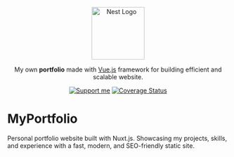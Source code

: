 <p align="center">
  <img src="https://camo.githubusercontent.com/f9e0c6f8571a04d30382d14f47fc110badd1a3f136b530902ef28995ae4bd50a/68747470733a2f2f7675656a732e6f72672f696d616765732f6c6f676f2e706e67" width="120" alt="Nest Logo" />
</p>

  <p align="center">My own <b>portfolio</b> made with <a href="https://vuejs.org" target="_blank">Vue.js</a> framework for building efficient and scalable website.</p>
    <p align="center">
  <a href="#" target="_blank"><img src="https://img.shields.io/badge/Support me-PayPal-ff3f59.svg" alt="Support me"/></a>
<a href='https://coveralls.io/github/CorentynDevPro/MyPortfolio?branch=main'><img src='https://coveralls.io/repos/github/CorentynDevPro/MyPortfolio/badge.svg?branch=main' alt='Coverage Status' /></a>
</p>

# MyPortfolio

Personal portfolio website built with Nuxt.js. Showcasing my projects, skills, and experience with a fast, modern, and
SEO-friendly static site.
